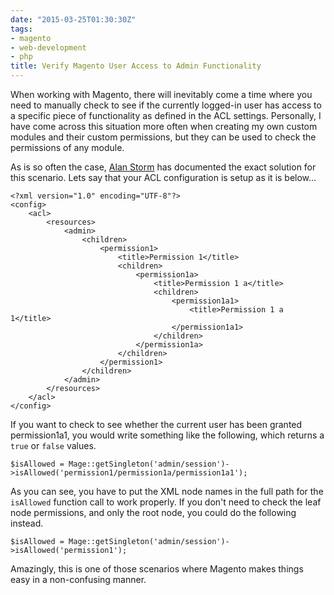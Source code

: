```yaml
---
date: "2015-03-25T01:30:30Z"
tags:
- magento
- web-development
- php
title: Verify Magento User Access to Admin Functionality
---
```


When working with Magento, there will inevitably come a time where you need to manually check to see if the currently logged-in user has access to a specific piece of functionality as defined in the ACL settings. Personally, I have come across this situation more often when creating my own custom modules and their custom permissions, but they can be used to check the permissions of any module.

As is so often the case, [Alan Storm](http://alanstorm.com/magento_acl_authentication) has documented the exact solution for this scenario. Lets say that your ACL configuration is setup as it is below...

```
<?xml version="1.0" encoding="UTF-8"?>
<config>
    <acl>
        <resources>
            <admin>
                <children>
                    <permission1>
                        <title>Permission 1</title>
                        <children>
                            <permission1a>
                                <title>Permission 1 a</title>
                                <children>
                                    <permission1a1>
                                        <title>Permission 1 a 1</title>
                                    </permission1a1>
                                </children>
                            </permission1a>
                        </children>
                    </permission1>
                </children>
            </admin>
        </resources>
    </acl>
</config>
```

If you want to check to see whether the current user has been granted permission1a1, you would write something like the following, which returns a `true` or `false` values.

```
$isAllowed = Mage::getSingleton('admin/session')->isAllowed('permission1/permission1a/permission1a1');
```

As you can see, you have to put the XML node names in the full path for the `isAllowed` function call to work properly. If you don't need to check the leaf node permissions, and only the root node, you could do the following instead.

```
$isAllowed = Mage::getSingleton('admin/session')->isAllowed('permission1');
```

Amazingly, this is one of those scenarios where Magento makes things easy in a non-confusing manner.